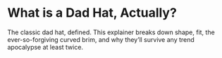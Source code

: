 # What is a Dad Hat, Actually?

The classic dad hat, defined. This explainer breaks down shape, fit, the ever-so-forgiving curved brim, and why they’ll survive any trend apocalypse at least twice.